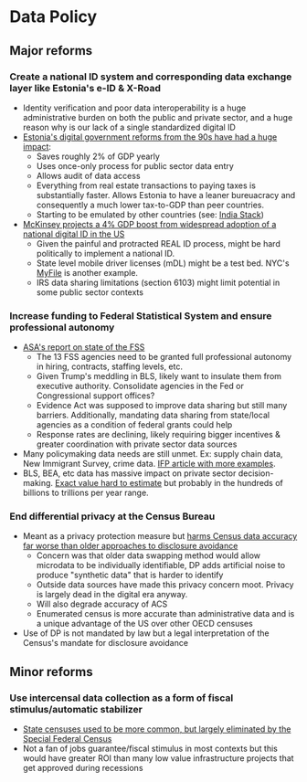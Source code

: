 # Data Policy

## Major reforms

### Create a national ID system and corresponding data exchange layer like Estonia's e-ID & X-Road

- Identity verification and poor data interoperability is a huge administrative burden on both the public and private sector, and a huge reason why is our lack of a single standardized digital ID
- [Estonia's digital government reforms from the 90s have had a huge impact](https://vabamu.ee/wp-content/uploads/2025/04/Government-DigitizationEfficiency-and-Performance-in-the-US-and-Estonia.pdf):
  - Saves roughly 2% of GDP yearly
  - Uses once-only process for public sector data entry
  - Allows audit of data access
  - Everything from real estate transactions to paying taxes is substantially faster. Allows Estonia to have a leaner bureuacracy and consequently a much lower tax-to-GDP than peer countries.
  - Starting to be emulated by other countries (see: [India Stack](https://www.tigerfeathers.in/p/the-internet-country))
- [McKinsey projects a 4% GDP boost from widespread adoption of a national digital ID in the US](https://www.mckinsey.com/capabilities/mckinsey-digital/our-insights/digital-identification-a-key-to-inclusive-growth)
  - Given the painful and protracted REAL ID process, might be hard politically to implement a national ID.
  - State level mobile driver licenses (mDL) might be a test bed. NYC's [MyFile](https://www.newamerica.org/digital-impact-governance-initiative/reports/my-file-proof-of-concept/) is another example.
  - IRS data sharing limitations (section 6103) might limit potential in some public sector contexts

### Increase funding to Federal Statistical System and ensure professional autonomy
- [ASA's report on state of the FSS](https://www.amstat.org/docs/default-source/amstat-documents/the-nation%27s-data-at-risk---report.pdf?v=0321)
  - The 13 FSS agencies need to be granted full professional autonomy in hiring, contracts, staffing levels, etc.
  - Given Trump's meddling in BLS, likely want to insulate them from executive authority. Consolidate agencies in the Fed or Congressional support offices?
  - Evidence Act was supposed to improve data sharing but still many barriers. Additionally, mandating data sharing from state/local agencies as a condition of federal grants could help
  - Response rates are declining, likely requiring bigger incentives & greater coordination with private sector data sources
- Many policymaking data needs are still unmet. Ex: supply chain data, New Immigrant Survey, crime data. [IFP article with more examples](https://ifp.org/sweat-the-small-stuff/).
- BLS, BEA, etc data has massive impact on private sector decision-making. [Exact value hard to estimate](https://pubs.aeaweb.org/doi/pdfplus/10.1257/jep.33.1.131) but probably in the hundreds of billions to trillions per year range.

### End differential privacy at the Census Bureau
- Meant as a privacy protection measure but [harms Census data accuracy far worse than older approaches to disclosure avoidance](https://osf.io/preprints/socarxiv/69mtk_v1)
  - Concern was that older data swapping method would allow microdata to be individually identifiable, DP adds artificial noise to produce "synthetic data" that is harder to identify
  - Outside data sources have made this privacy concern moot. Privacy is largely dead in the digital era anyway.
  - Will also degrade accuracy of ACS
  - Enumerated census is more accurate than administrative data and is a unique advantage of the US over other OECD censuses
- Use of DP is not mandated by law but a legal interpretation of the Census's mandate for disclosure avoidance

## Minor reforms

### Use intercensal data collection as a form of fiscal stimulus/automatic stabilizer
- [State censuses used to be more common, but largely eliminated by the Special Federal Census](https://medium.com/migration-issues/state-censuses-and-the-jobs-guarantee-1c5dacfc9a4a)
- Not a fan of jobs guarantee/fiscal stimulus in most contexts but this would have greater ROI than many low value infrastructure projects that get approved during recessions
